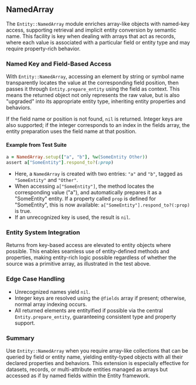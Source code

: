 ## NamedArray

The `Entity::NamedArray` module enriches array-like objects with named-key access, supporting retrieval and implicit entity conversion by semantic name. This facility is key when dealing with arrays that act as records, where each value is associated with a particular field or entity type and may require property-rich behavior.

### Named Key and Field-Based Access

With `Entity::NamedArray`, accessing an element by string or symbol name transparently locates the value at the corresponding field position, then passes it through `Entity.prepare_entity` using the field as context. This means the returned object not only represents the raw value, but is also "upgraded" into its appropriate entity type, inheriting entity properties and behaviors.

If the field name or position is not found, `nil` is returned. Integer keys are also supported; if the integer corresponds to an index in the fields array, the entity preparation uses the field name at that position.

#### Example from Test Suite

```ruby
a = NamedArray.setup(["a", "b"], %w(SomeEntity Other))
assert a["SomeEntity"].respond_to?(:prop)
```

- Here, a `NamedArray` is created with two entries: `"a"` and `"b"`, tagged as `"SomeEntity"` and `"Other"`.
- When accessing `a["SomeEntity"]`, the method locates the corresponding value ("a"), and automatically prepares it as a "SomeEntity" entity. If a property called `prop` is defined for "SomeEntity", this is now available: `a["SomeEntity"].respond_to?(:prop)` is true.
- If an unrecognized key is used, the result is `nil`.

### Entity System Integration

Returns from key-based access are elevated to entity objects where possible. This enables seamless use of entity-defined methods and properties, making entity-rich logic possible regardless of whether the source was a primitive array, as illustrated in the test above.

### Edge Case Handling

- Unrecognized names yield `nil`.
- Integer keys are resolved using the `@fields` array if present; otherwise, normal array indexing occurs.
- All returned elements are entityified if possible via the central `Entity.prepare_entity`, guaranteeing consistent type and property support.

### Summary

Use `Entity::NamedArray` when you require array-like collections that can be queried by field or entity name, yielding entity-typed objects with all their declared properties and behaviors. This extension is especially effective for datasets, records, or multi-attribute entities managed as arrays but accessed as if by named fields within the Entity framework.